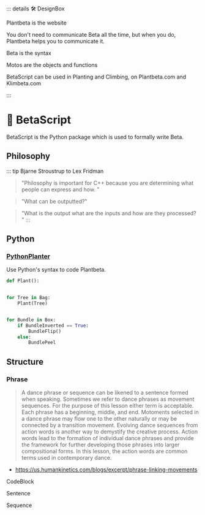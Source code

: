 ::: details 🛠 <dev>DesignBox</dev> 


Plantbeta is the website

You don't need to communicate Beta all the time, but when you do, Plantbeta helps you to communicate it.

Beta is the syntax

Motos are the objects and functions

BetaScript can be used in Planting and Climbing, on Plantbeta.com and Klimbeta.com

:::

# 🔷 <beta>BetaScript</beta>

BetaScript is the Python package which is used to formally write Beta.

## Philosophy
::: tip Bjarne Stroustrup to Lex Fridman

> "Philosophy is important for C++ because you are determining what people can express and how. "

> "What can be outputted?"

> "What is the output what are the inputs and how are they processed? "
:::



## Python

### [PythonPlanter](/dev/PythonPlanter)

Use Python's syntax to code Plantbeta.

```py
def Plant():
    

for Tree in Bag:
    Plant(Tree)

```

```py

for Bundle in Box:
    if BundleInverted == True:
        BundleFlip()
    else:
        BundlePeel

```

## Structure

### Phrase

> A dance phrase or sequence can be likened to a sentence formed when speaking. Sometimes we refer to dance phrases as movement sequences. For the purpose of this lesson either term is acceptable. Each phrase has a beginning, middle, and end. Motoments selected in a dance phrase may flow one to the other naturally or may be connected by a transition movement. Evolving dance sequences from action words is another way to demystify the creative process. Action words lead to the formation of individual dance phrases and provide the framework for further developing those phrases into larger compositional forms. In this lesson, the action words are common terms used in contemporary dance.
- https://us.humankinetics.com/blogs/excerpt/phrase-linking-movements

CodeBlock

Sentence

Sequence



